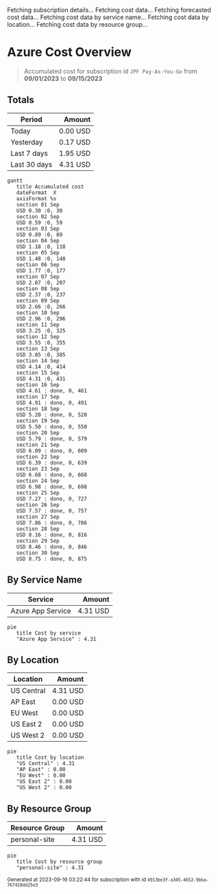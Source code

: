 Fetching subscription details...
Fetching cost data...
Fetching forecasted cost data...
Fetching cost data by service name...
Fetching cost data by location...
Fetching cost data by resource group...
# Azure Cost Overview

> Accumulated cost for subscription id `JPF Pay-As-You-Go` from **09/01/2023** to **09/15/2023**

## Totals

|Period|Amount|
|---|---:|
|Today|0.00 USD|
|Yesterday|0.17 USD|
|Last 7 days|1.95 USD|
|Last 30 days|4.31 USD|

```mermaid
gantt
   title Accumulated cost
   dateFormat  X
   axisFormat %s
   section 01 Sep
   USD 0.30 :0, 30
   section 02 Sep
   USD 0.59 :0, 59
   section 03 Sep
   USD 0.89 :0, 89
   section 04 Sep
   USD 1.18 :0, 118
   section 05 Sep
   USD 1.48 :0, 148
   section 06 Sep
   USD 1.77 :0, 177
   section 07 Sep
   USD 2.07 :0, 207
   section 08 Sep
   USD 2.37 :0, 237
   section 09 Sep
   USD 2.66 :0, 266
   section 10 Sep
   USD 2.96 :0, 296
   section 11 Sep
   USD 3.25 :0, 325
   section 12 Sep
   USD 3.55 :0, 355
   section 13 Sep
   USD 3.85 :0, 385
   section 14 Sep
   USD 4.14 :0, 414
   section 15 Sep
   USD 4.31 :0, 431
   section 16 Sep
   USD 4.61 : done, 0, 461
   section 17 Sep
   USD 4.91 : done, 0, 491
   section 18 Sep
   USD 5.20 : done, 0, 520
   section 19 Sep
   USD 5.50 : done, 0, 550
   section 20 Sep
   USD 5.79 : done, 0, 579
   section 21 Sep
   USD 6.09 : done, 0, 609
   section 22 Sep
   USD 6.39 : done, 0, 639
   section 23 Sep
   USD 6.68 : done, 0, 668
   section 24 Sep
   USD 6.98 : done, 0, 698
   section 25 Sep
   USD 7.27 : done, 0, 727
   section 26 Sep
   USD 7.57 : done, 0, 757
   section 27 Sep
   USD 7.86 : done, 0, 786
   section 28 Sep
   USD 8.16 : done, 0, 816
   section 29 Sep
   USD 8.46 : done, 0, 846
   section 30 Sep
   USD 8.75 : done, 0, 875
```

## By Service Name

|Service|Amount|
|---|---:|
|Azure App Service|4.31 USD|

```mermaid
pie
   title Cost by service
   "Azure App Service" : 4.31
```

## By Location

|Location|Amount|
|---|---:|
|US Central|4.31 USD|
|AP East|0.00 USD|
|EU West|0.00 USD|
|US East 2|0.00 USD|
|US West 2|0.00 USD|

```mermaid
pie
   title Cost by location
   "US Central" : 4.31
   "AP East" : 0.00
   "EU West" : 0.00
   "US East 2" : 0.00
   "US West 2" : 0.00
```

## By Resource Group

|Resource Group|Amount|
|---|---:|
|personal-site|4.31 USD|

```mermaid
pie
   title Cost by resource group
   "personal-site" : 4.31
```

<sup>Generated at 2023-09-16 03:22:44 for subscription with id `4913be3f-a345-4652-9bba-767418dd25e3`</sup>
